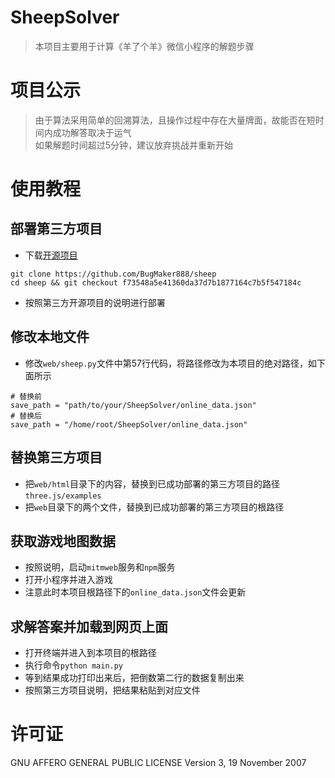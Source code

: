 # SheepSolver
> 本项目主要用于计算《羊了个羊》微信小程序的解题步骤

# 项目公示
> 由于算法采用简单的回溯算法，且操作过程中存在大量牌面，故能否在短时间内成功解答取决于运气<br>
> 如果解题时间超过5分钟，建议放弃挑战并重新开始

# 使用教程
## 部署第三方项目
- 下载[开源项目](https://github.com/BugMaker888/sheep)
```shell
git clone https://github.com/BugMaker888/sheep
cd sheep && git checkout f73548a5e41360da37d7b1877164c7b5f547184c
```

- 按照第三方开源项目的说明进行部署

## 修改本地文件
- 修改`web/sheep.py`文件中第57行代码，将路径修改为本项目的绝对路径，如下面所示
```text
# 替换前
save_path = "path/to/your/SheepSolver/online_data.json"
# 替换后
save_path = "/home/root/SheepSolver/online_data.json"
```

## 替换第三方项目
- 把`web/html`目录下的内容，替换到已成功部署的第三方项目的路径`three.js/examples`
- 把`web`目录下的两个文件，替换到已成功部署的第三方项目的根路径

## 获取游戏地图数据
- 按照说明，启动`mitmweb`服务和`npm`服务
- 打开小程序并进入游戏
- 注意此时本项目根路径下的`online_data.json`文件会更新

## 求解答案并加载到网页上面
- 打开终端并进入到本项目的根路径
- 执行命令`python main.py`
- 等到结果成功打印出来后，把倒数第二行的数据复制出来
- 按照第三方项目说明，把结果粘贴到对应文件

# 许可证
GNU AFFERO GENERAL PUBLIC LICENSE Version 3, 19 November 2007
